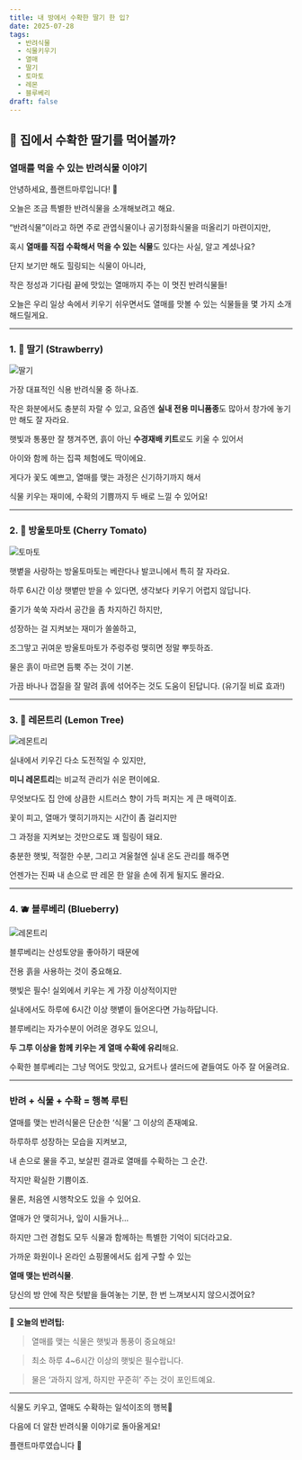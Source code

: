 ```yaml
---
title: 내 방에서 수확한 딸기 한 입?
date: 2025-07-28
tags:
  - 반려식물
  - 식물키우기
  - 열매
  - 딸기
  - 토마토
  - 레몬
  - 블루베리
draft: false
---
```


## **🍓 집에서 수확한 딸기를 먹어볼까?**

### **열매를 먹을 수 있는 반려식물 이야기**  

안녕하세요, 플랜트마루입니다! 🌿

오늘은 조금 특별한 반려식물을 소개해보려고 해요.

“반려식물”이라고 하면 주로 관엽식물이나 공기정화식물을 떠올리기 마련이지만,

혹시 **열매를 직접 수확해서 먹을 수 있는 식물**도 있다는 사실, 알고 계셨나요?
 

단지 보기만 해도 힐링되는 식물이 아니라,

작은 정성과 기다림 끝에 맛있는 열매까지 주는 이 멋진 반려식물들!

오늘은 우리 일상 속에서 키우기 쉬우면서도 열매를 맛볼 수 있는 식물들을 몇 가지 소개해드릴게요.

---

### **1. 🍓 딸기 (Strawberry)**

![딸기](/images/strawberry.jpg)

가장 대표적인 식용 반려식물 중 하나죠.

작은 화분에서도 충분히 자랄 수 있고, 요즘엔 **실내 전용 미니품종**도 많아서 창가에 놓기만 해도 잘 자라요.

햇빛과 통풍만 잘 챙겨주면, 흙이 아닌 **수경재배 키트**로도 키울 수 있어서

아이와 함께 하는 집콕 체험에도 딱이에요.


게다가 꽃도 예쁘고, 열매를 맺는 과정은 신기하기까지 해서

식물 키우는 재미에, 수확의 기쁨까지 두 배로 느낄 수 있어요!

---

### **2. 🍅 방울토마토 (Cherry Tomato)**

![토마토](/images/tomato.jpg)

햇볕을 사랑하는 방울토마토는 베란다나 발코니에서 특히 잘 자라요.

하루 6시간 이상 햇볕만 받을 수 있다면, 생각보다 키우기 어렵지 않답니다.

줄기가 쑥쑥 자라서 공간을 좀 차지하긴 하지만,

성장하는 걸 지켜보는 재미가 쏠쏠하고,

조그맣고 귀여운 방울토마토가 주렁주렁 맺히면 정말 뿌듯하죠.

  

물은 흙이 마르면 듬뿍 주는 것이 기본.

가끔 바나나 껍질을 잘 말려 흙에 섞어주는 것도 도움이 된답니다. (유기질 비료 효과!)

---

### **3. 🍋 레몬트리 (Lemon Tree)**

![레몬트리](/images/lemontree.jpg)  

실내에서 키우긴 다소 도전적일 수 있지만,

**미니 레몬트리**는 비교적 관리가 쉬운 편이에요.

무엇보다도 집 안에 상큼한 시트러스 향이 가득 퍼지는 게 큰 매력이죠.

  

꽃이 피고, 열매가 맺히기까지는 시간이 좀 걸리지만

그 과정을 지켜보는 것만으로도 꽤 힐링이 돼요.

충분한 햇빛, 적절한 수분, 그리고 겨울철엔 실내 온도 관리를 해주면

언젠가는 진짜 내 손으로 딴 레몬 한 알을 손에 쥐게 될지도 몰라요.

---

### **4. 🫐 블루베리 (Blueberry)**

![레몬트리](/images/blueberry.jpg)    

블루베리는 산성토양을 좋아하기 때문에

전용 흙을 사용하는 것이 중요해요.

햇빛은 필수! 실외에서 키우는 게 가장 이상적이지만

실내에서도 하루에 6시간 이상 햇볕이 들어온다면 가능하답니다.

  

블루베리는 자가수분이 어려운 경우도 있으니,

**두 그루 이상을 함께 키우는 게 열매 수확에 유리**해요.

수확한 블루베리는 그냥 먹어도 맛있고, 요거트나 샐러드에 곁들여도 아주 잘 어울려요.

---

### **반려 + 식물 + 수확 = 행복 루틴**

  

열매를 맺는 반려식물은 단순한 ‘식물’ 그 이상의 존재예요.

하루하루 성장하는 모습을 지켜보고,

내 손으로 물을 주고, 보살핀 결과로 열매를 수확하는 그 순간.

작지만 확실한 기쁨이죠.

  

물론, 처음엔 시행착오도 있을 수 있어요.

열매가 안 맺히거나, 잎이 시들거나…

하지만 그런 경험도 모두 식물과 함께하는 특별한 기억이 되더라고요.

  

가까운 화원이나 온라인 쇼핑몰에서도 쉽게 구할 수 있는

**열매 맺는 반려식물**.

당신의 방 안에 작은 텃밭을 들여놓는 기분, 한 번 느껴보시지 않으시겠어요?

---

**🌱 오늘의 반려팁:**

  

> 열매를 맺는 식물은 햇빛과 통풍이 중요해요!

> 최소 하루 4~6시간 이상의 햇빛은 필수랍니다.

> 물은 ‘과하지 않게, 하지만 꾸준히’ 주는 것이 포인트예요.

---

식물도 키우고, 열매도 수확하는 일석이조의 행복🌟

다음에 더 알찬 반려식물 이야기로 돌아올게요!

플랜트마루였습니다 🌿
